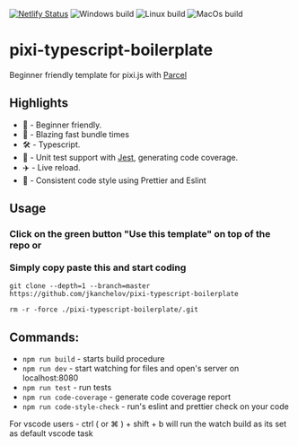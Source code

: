 [![Netlify Status](https://api.netlify.com/api/v1/badges/14e7ef42-5c90-44c8-a7ec-0b6e20c59735/deploy-status)](https://pixi-typescript-boilerplate.netlify.com) ![Windows build](https://github.com/jkanchelov/pixi-typescript-boilerplate/workflows/Windows%20build/badge.svg?branch=master) ![Linux build](https://github.com/jkanchelov/pixi-typescript-boilerplate/workflows/Linux%20build/badge.svg) ![MacOs build](https://github.com/jkanchelov/pixi-typescript-boilerplate/workflows/MacOs%20build/badge.svg)

# pixi-typescript-boilerplate

Beginner friendly template for pixi.js with [Parcel](https://parceljs.org/)

## Highlights

-   🔰  - Beginner friendly.
-   🚀  - Blazing fast bundle times
-   🛠  - Typescript.
-   📝  - Unit test support with [Jest](https://jestjs.io/), generating code coverage.
-   ✈️  - Live reload.
-   📝  - Consistent code style using Prettier and Eslint

## Usage

### Click on the green button "Use this template" on top of the repo or <br> <br> Simply copy paste this and start coding

`git clone --depth=1 --branch=master https://github.com/jkanchelov/pixi-typescript-boilerplate`

`rm -r -force ./pixi-typescript-boilerplate/.git`

## Commands:

-   `npm run build` - starts build procedure
-   `npm run dev` - start watching for files and open's server on localhost:8080
-   `npm run test` - run tests
-   `npm run code-coverage` - generate code coverage report
-   `npm run code-style-check` - run's eslint and prettier check on your code

For vscode users - ctrl ( or ⌘ ) + shift + b will run the watch build as its set as default vscode task

